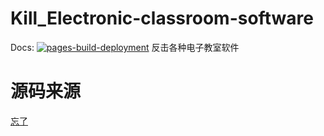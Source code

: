 # Kill_Electronic-classroom-software
Docs: [![pages-build-deployment](https://github.com/user111192/Kill_Electronic-classroom-software/actions/workflows/pages/pages-build-deployment/badge.svg?branch=main)](https://github.com/user111192/Kill_Electronic-classroom-software/actions/workflows/pages/pages-build-deployment)
反击各种电子教室软件
# 源码来源
[忘了](about:blank)
